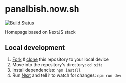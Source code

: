 # panalbish.now.sh


[![Build Status](https://travis-ci.org/panalbish/homepage.svg?branch=master)](https://travis-ci.org/panalbish/homepage)

Homepage based on NextJS stack.

## Local development

1. [Fork](https://help.github.com/articles/fork-a-repo/) & [clone](https://help.github.com/articles/cloning-a-repository/) this repository to your local device
2. Move into the repository's directory: `cd site`
3. Install dependencies: `npm install`
4. Run [Next](https://github.com/zeit/next.js) and tell it to watch for changes: `npm run dev`


